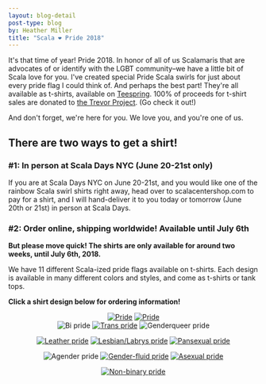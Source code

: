 ```yaml
---
layout: blog-detail
post-type: blog
by: Heather Miller
title: "Scala ❤️ Pride 2018"
---
```


It's that time of year! Pride 2018. In honor of all of us Scalamaris that are advocates of or identify with the LGBT community–we have a little bit of Scala love for you. I've created special Pride Scala swirls for just about every pride flag I could think of. And perhaps the best part! They're all available as t-shirts, available on [Teespring](http://teespring.com). 100% of proceeds for t-shirt sales are donated to [the Trevor Project](https://www.thetrevorproject.org/). (Go check it out!)

And don't forget, we're here for you. We love you, and you're one of us.

## There are two ways to get a shirt!

### #1: In person at Scala Days NYC (June 20-21st only)

If you are at Scala Days NYC on June 20-21st, and you would like one of the rainbow Scala swirl shirts right away, head over to scalacentershop.com to pay for a shirt, and I will hand-deliver it to you today or tomorrow (June 20th or 21st) in person at Scala Days.

### #2: Order online, shipping worldwide! Available until July 6th

**But please move quick! The shirts are only available for around two weeks, until July 6th, 2018.**

We have 11 different Scala-ized pride flags available on t-shirts. Each design is available in many different colors and styles, and come as t-shirts or tank tops.

**Click a shirt design below for ordering information!**

<center>
<a href="https://teespring.com/scala-pride-2018"><img style="max-height: 380px; max-width: 319px;" src="{{ site.baseurl }}/resources/img/01-pride.jpg" alt="Pride"></a>
<a href="https://teespring.com/scala-pride-2018"><img style="max-height: 380px; max-width: 283px;" src="{{ site.baseurl }}/resources/img/01-pride-womens.jpg" alt="Pride"></a>
</center>

<center>
<img style="max-height: 270px; max-width: 227px;" src="{{ site.baseurl }}/resources/img/02-bi.jpg" alt="Bi pride">
<a href="https://teespring.com/scala-pride-trans-pride"><img style="max-height: 270px; max-width: 227px;" src="{{ site.baseurl }}/resources/img/03-trans.jpg" alt="Trans pride"></a>
<img style="max-height: 270px; max-width: 227px;" src="{{ site.baseurl }}/resources/img/04-genderqueer.jpg" alt="Genderqueer pride">

<a href="https://teespring.com/scala-pride"><img style="max-height: 270px; max-width: 227px;" src="{{ site.baseurl }}/resources/img/05-leather.jpg" alt="Leather pride"></a>
<a href="https://teespring.com/scala-lesbian-labrys-pride"><img style="max-height: 270px; max-width: 227px;" src="{{ site.baseurl }}/resources/img/06-lesbian-labrys.jpg" alt="Lesbian/Labrys pride"></a>
<a href="https://teespring.com/scala-pride-pansexual-pride"><img style="max-height: 270px; max-width: 227px;" src="{{ site.baseurl }}/resources/img/07-pan.jpg" alt="Pansexual pride"></a>

<img style="max-height: 270px; max-width: 227px;" src="{{ site.baseurl }}/resources/img/08-agender.jpg" alt="Agender pride">
<a href="https://teespring.com/scala-gender-fluid-prid"><img style="max-height: 270px; max-width: 227px;" src="{{ site.baseurl }}/resources/img/09-gender-fluid.jpg" alt="Gender-fluid pride"></a>
<a href="https://teespring.com/scala-asexual-pride"><img style="max-height: 270px; max-width: 227px;" src="{{ site.baseurl }}/resources/img/10-asexual.jpg" alt="Asexual pride"></a>

<a href="https://teespring.com/scala-non-binary-pride"><img style="max-height: 270px; max-width: 227px;" src="{{ site.baseurl }}/resources/img/11-non-binary.jpg" alt="Non-binary pride"></a>
</center>
